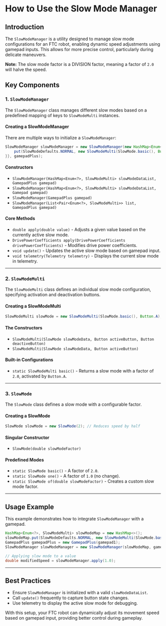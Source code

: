 # How to Use the Slow Mode Manager

## Introduction

The `SlowModeManager` is a utility designed to manage slow mode configurations for an FTC robot, enabling dynamic speed adjustments using gamepad inputs. This allows for more precise control, particularly during delicate maneuvers.

**Note:** The slow mode factor is a DIVISION factor, meaning a factor of `2.0` will halve the speed.

## Key Components

### 1. `SlowModeManager`

The `SlowModeManager` class manages different slow modes based on a predefined mapping of keys to `SlowModeMulti` instances.

#### **Creating a SlowModeManager**

There are multiple ways to initialize a `SlowModeManager`:

```java
SlowModeManager slowModeManager = new SlowModeManager(new HashMap<Enum<?>, SlowModeMulti>() {{
    put(SlowModeDefaults.NORMAL, new SlowModeMulti(SlowMode.basic(), Button.A));
}}, gamepadPlus);
```

#### Constructors

- `SlowModeManager(HashMap<Enum<?>, SlowModeMulti> slowModeDataList, GamepadPlus gamepad)`
- `SlowModeManager(HashMap<Enum<?>, SlowModeMulti> slowModeDataList, Gamepad gamepad)`
- `SlowModeManager(GamepadPlus gamepad)`
- `SlowModeManager(List<Pair<Enum<?>, SlowModeMulti>> list, GamepadPlus gamepad)`

#### **Core Methods**

- `double apply(double value)` - Adjusts a given value based on the currently active slow mode.
- `DrivePowerCoefficients apply(DrivePowerCoefficients drivePowerCoefficients)` - Modifies drive power coefficients.
- `void update()` - Updates the active slow mode based on gamepad input.
- `void telemetry(Telemetry telemetry)` - Displays the current slow mode in telemetry.

---

### 2. `SlowModeMulti`

The `SlowModeMulti` class defines an individual slow mode configuration, specifying activation and deactivation buttons.

#### **Creating a SlowModeMulti**

```java
SlowModeMulti slowMode = new SlowModeMulti(SlowMode.basic(), Button.A);
```

#### The Constructors

- `SlowModeMulti(SlowMode slowModeData, Button activeButton, Button deactiveButton)`
- `SlowModeMulti(SlowMode slowModeData, Button activeButton)`

#### **Built-in Configurations**

- `static SlowModeMulti basic()` - Returns a slow mode with a factor of `2.0`, activated by `Button.A`.

---

### 3. `SlowMode`

The `SlowMode` class defines a slow mode with a configurable factor.

#### **Creating a SlowMode**

```java
SlowMode slowMode = new SlowMode(2); // Reduces speed by half
```

#### Singular Constructor

- `SlowMode(double slowModeFactor)`

#### **Predefined Modes**

- `static SlowMode basic()` - A factor of `2.0`.
- `static SlowMode one()` - A factor of `1.0` (no change).
- `static SlowMode of(double slowModeFactor)` - Creates a custom slow mode factor.

---

## Usage Example

This example demonstrates how to integrate `SlowModeManager` with a gamepad.

```java
HashMap<Enum<?>, SlowModeMulti> slowModeMap = new HashMap<>();
slowModeMap.put(SlowModeDefaults.NORMAL, new SlowModeMulti(SlowMode.basic(), Button.A));
GamepadPlus gamepadPlus = new GamepadPlus(gamepad1);
SlowModeManager slowModeManager = new SlowModeManager(slowModeMap, gamepadPlus);

// Applying slow mode to a value
double modifiedSpeed = slowModeManager.apply(1.0);
```

---

## Best Practices

- Ensure `SlowModeManager` is initialized with a valid `slowModeDataList`.
- Call `update()` frequently to capture button state changes.
- Use telemetry to display the active slow mode for debugging.

With this setup, your FTC robot can dynamically adjust its movement speed based on gamepad input, providing better control during gameplay.

